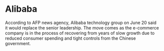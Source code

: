 # Alibaba
According to AFP news agency, Alibaba technology group on June 20 said it would replace the senior leadership. The move comes as the e-commerce company is in the process of recovering from years of slow growth due to reduced consumer spending and tight controls from the Chinese government.
